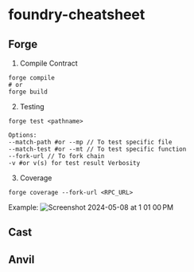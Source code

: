 # foundry-cheatsheet
## Forge
1. Compile Contract
```shell
forge compile
# or
forge build
```

2. Testing
```shell
forge test <pathname>

Options:
--match-path #or --mp // To test specific file
--match-test #or --mt // To test specific function
--fork-url // To fork chain
-v #or v(s) for test result Verbosity 
```

3. Coverage
```shell
forge coverage --fork-url <RPC_URL>
```
Example:
![Screenshot 2024-05-08 at 1 01 00 PM](https://github.com/honghan-dev/foundry-cheatsheet/assets/52853446/3856390e-6849-4d60-ad94-e2234aa9e071)

## Cast

## Anvil
